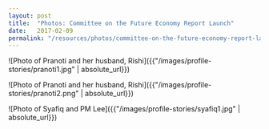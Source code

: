 ```yaml
---
layout: post
title:  "Photos: Committee on the Future Economy Report Launch"
date:   2017-02-09
permalink: "/resources/photos/committee-on-the-future-economy-report-launch"
---
```


![Photo of Pranoti and her husband, Rishi]({{"/images/profile-stories/pranoti1.jpg" | absolute_url}})

![Photo of Pranoti and her husband, Rishi]({{"/images/profile-stories/pranoti2.png" | absolute_url}})

![Photo of Syafiq and PM Lee]({{"/images/profile-stories/syafiq1.jpg" | absolute_url}})
